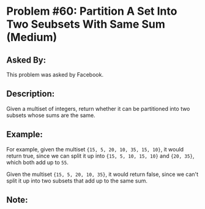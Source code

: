 # Problem #60: Partition A Set Into Two Seubsets With Same Sum (Medium)

## Asked By:

This problem was asked by Facebook.

## Description:
 
Given a multiset of integers, return whether it can be partitioned into two subsets whose sums are the same.

## Example:

For example, given the multiset `{15, 5, 20, 10, 35, 15, 10}`, it would return true, since we can split it up into `{15, 5, 10, 15, 10}` and `{20, 35}`, which both add up to `55`.  

Given the multiset `{15, 5, 20, 10, 35}`, it would return false, since we can't split it up into two subsets that add up to the same sum.

## Note:
